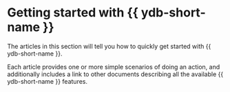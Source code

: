 # Getting started with {{ ydb-short-name }}

The articles in this section will tell you how to quickly get started with {{ ydb-short-name }}.

Each article provides one or more simple scenarios of doing an action, and additionally includes a link to other documents describing all the available {{ ydb-short-name }} features.
